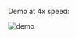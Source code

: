 Demo at 4x speed:

![demo](https://github.com/user-attachments/assets/e7368064-6f60-4ee1-8d0f-56436b04d2df)

